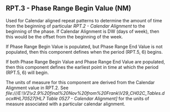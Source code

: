 ## RPT.3 - Phase Range Begin Value (NM)

Used for Calendar aligned repeat patterns to determine the amount of time from the beginning of particular _RPT.2 - Calendar Alignment_ to the beginning of the phase. If Calendar Alignment is DW (days of week), then this would be the offset from the beginning of the week.

If Phase Range Begin Value is populated, but Phase Range End Value is not populated, then this component defines when the period (RPT.5, 6) begins.

If both Phase Range Begin Value and Phase Range End Value are populated, then this component defines the earliest point in time at which the period (RPT.5, 6) will begin.

The units of measure for this component are derived from the Calendar Alignment value in RPT.2. See _file:///E:\V2\v2.9%20final%20Nov%20from%20Frank\V29_CH02C_Tables.docx#HL70527[HL7 Table 0527 - Calendar Alignment]_ for the units of measure associated with a particular calendar alignment.
